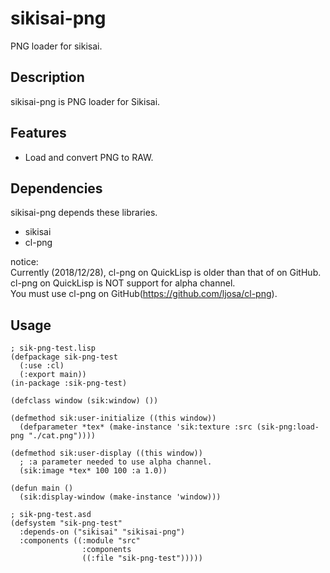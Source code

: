 # sikisai-png
PNG loader for sikisai.

## Description

sikisai-png is PNG loader for Sikisai.

## Features

* Load and convert PNG to RAW.

## Dependencies

sikisai-png depends these libraries.

* sikisai
* cl-png

notice:  
Currently (2018/12/28), cl-png on QuickLisp is older than that of on GitHub.  
cl-png on QuickLisp is NOT support for alpha channel.  
You must use cl-png on GitHub(https://github.com/ljosa/cl-png).

## Usage

```
; sik-png-test.lisp
(defpackage sik-png-test
  (:use :cl)
  (:export main))
(in-package :sik-png-test)

(defclass window (sik:window) ())

(defmethod sik:user-initialize ((this window))
  (defparameter *tex* (make-instance 'sik:texture :src (sik-png:load-png "./cat.png"))))

(defmethod sik:user-display ((this window))
  ; :a parameter needed to use alpha channel.
  (sik:image *tex* 100 100 :a 1.0))

(defun main ()
  (sik:display-window (make-instance 'window)))
```

```
; sik-png-test.asd
(defsystem "sik-png-test"
  :depends-on ("sikisai" "sikisai-png")
  :components ((:module "src"
                :components
                ((:file "sik-png-test")))))
```

